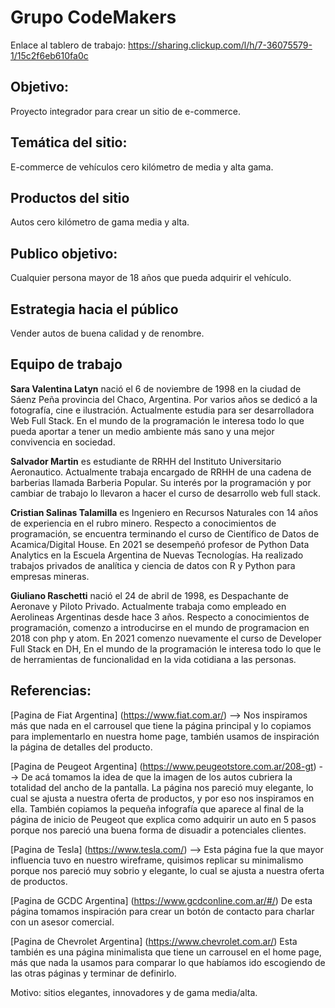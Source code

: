 
# Grupo CodeMakers
Enlace al tablero de trabajo: https://sharing.clickup.com/l/h/7-36075579-1/15c2f6eb610fa0c

## Objetivo: 
Proyecto integrador para crear un sitio de e-commerce.

## Temática del sitio: 

E-commerce de vehículos cero kilómetro de media y alta gama.

## Productos del sitio

Autos cero kilómetro de gama media y alta. 

## Publico objetivo: 

Cualquier persona mayor de 18 años que pueda adquirir el vehículo.

## Estrategia hacia el público

Vender autos de buena calidad y de renombre.

## Equipo de trabajo

**Sara Valentina  Latyn** nació el 6 de noviembre de 1998 en la ciudad de Sáenz Peña provincia del Chaco, Argentina. Por varios años se dedicó a la fotografía, cine e ilustración. Actualmente estudia para ser desarrolladora Web Full Stack. En el mundo de la programación le interesa todo lo que pueda aportar a tener un medio ambiente más sano y una mejor convivencia en sociedad. 

**Salvador Martin** es estudiante de RRHH del Instituto Universitario Aeronautico. Actualmente trabaja encargado de RRHH de una cadena de barberias llamada Barberia Popular. Su interés por la programación y por cambiar de trabajo lo llevaron a hacer el curso de desarrollo web full stack.

**Cristian Salinas Talamilla** es Ingeniero en Recursos Naturales con 14 años de experiencia en el rubro minero. Respecto a conocimientos de programación, se encuentra terminando el curso de Científico de Datos de Acamica/Digital House. En 2021 se desempeñó profesor de Python Data Analytics en la Escuela Argentina de Nuevas Tecnologías. Ha realizado trabajos privados de analítica y ciencia de datos con R y Python para empresas mineras.

**Giuliano Raschetti** nació el 24 de abril de 1998, es Despachante de Aeronave y Piloto Privado. Actualmente trabaja como empleado en Aerolineas Argentinas desde hace 3 años. Respecto a conocimientos de programación, comenzo a introducirse en el mundo de programacion en 2018 con php y atom. En 2021 comenzo nuevamente el curso de Developer Full Stack en DH, En el mundo de la programación le interesa todo lo que le de herramientas de funcionalidad en la vida cotidiana a las personas. 



## Referencias:

[Pagina de Fiat Argentina] (https://www.fiat.com.ar/) --> Nos inspiramos más que nada en el carrousel que tiene la página principal y lo copiamos para implementarlo
en nuestra home page, también usamos de inspiración la página de detalles del producto.


[Pagina de Peugeot Argentina] (https://www.peugeotstore.com.ar/208-gt) --> De acá tomamos la idea de que la imagen de los autos cubriera la totalidad del ancho de la
pantalla. La página nos pareció muy elegante, lo cual se ajusta a nuestra oferta de productos, y por eso nos inspiramos en ella. También copiamos la pequeña infografía que aparece al final de la página de inicio de Peugeot que explica como adquirir un auto en 5 pasos porque nos pareció una buena forma de disuadir a potenciales clientes. 


[Pagina de Tesla] (https://www.tesla.com/) --> Esta página fue la que mayor influencia tuvo en nuestro wireframe, quisimos replicar su minimalismo porque nos pareció muy sobrio y elegante, lo cual se ajusta a nuestra oferta de productos. 


[Pagina de GCDC Argentina] (https://www.gcdconline.com.ar/#/) De esta página tomamos inspiración para crear un botón de contacto para charlar con un asesor comercial. 


[Pagina de Chevrolet Argentina] (https://www.chevrolet.com.ar/) Esta también es una página minimalista que tiene un carrousel en el home page, más que nada la usamos para comparar lo que habíamos ido escogiendo de las otras páginas y terminar de definirlo. 

Motivo: sitios elegantes, innovadores y de gama media/alta.

